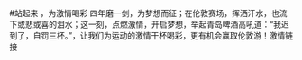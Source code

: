 #站起来 ，为激情喝彩 四年磨一剑，为梦想而征；在伦敦赛场，挥洒汗水，也流下或悲或喜的泪水；这一刻，点燃激情，开启梦想，举起青岛啤酒高吼道：“我迟到了，自罚三杯。”，让我们为运动的激情干杯喝彩，更有机会赢取伦敦游！激情链接   ​​​​